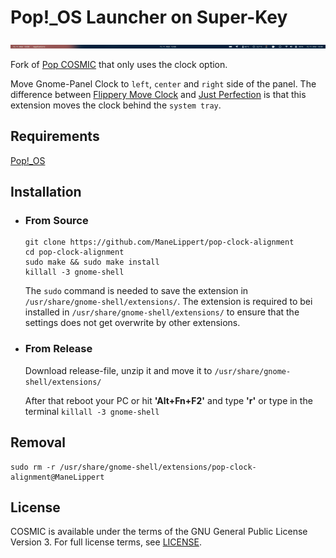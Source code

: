 # Pop!_OS Launcher on Super-Key

![alt text](pop-clock-alignment-panelOnly.png)

Fork of [Pop COSMIC](https://github.com/pop-os/cosmic) that only uses the clock option.

Move Gnome-Panel Clock to ```left```, ```center``` and ```right``` side of the panel. The difference between [Flippery Move Clock](https://extensions.gnome.org/extension/2/move-clock/) and [Just Perfection](https://extensions.gnome.org/extension/3843/just-perfection/) is that this extension moves the clock behind the ```system tray```.

## Requirements
[Pop!_OS](https://pop.system76.com/)


## Installation
* ### From Source

    ```
    git clone https://github.com/ManeLippert/pop-clock-alignment
    cd pop-clock-alignment
    sudo make && sudo make install
    killall -3 gnome-shell
    ```

    The ```sudo``` command is needed to save the extension in ```/usr/share/gnome-shell/extensions/```. The extension is required to bei installed in ```/usr/share/gnome-shell/extensions/``` to ensure that the settings does not get overwrite by other extensions.
* ### From Release
    Download release-file, unzip it and move it to ```/usr/share/gnome-shell/extensions/```


    After that reboot your PC or hit **'Alt+Fn+F2'** and type **'r'** or type in the terminal ```killall -3 gnome-shell```

## Removal

```
sudo rm -r /usr/share/gnome-shell/extensions/pop-clock-alignment@ManeLippert
```

## License
COSMIC is available under the terms of the GNU General Public License Version 3. For full license terms, see [LICENSE](./LICENSE).
